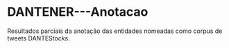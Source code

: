 # DANTENER---Anotacao
Resultados parciais da anotação das entidades nomeadas como corpus de tweets DANTEStocks.
